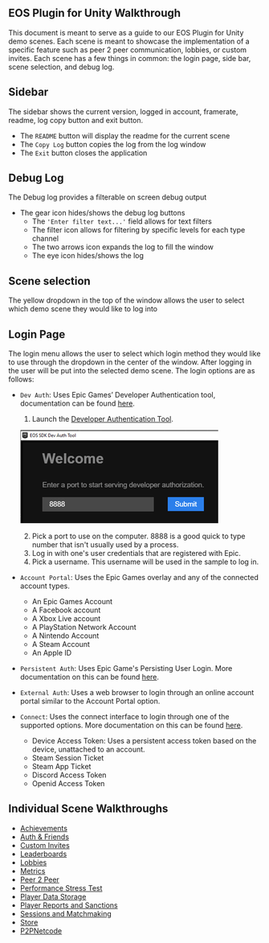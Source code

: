## **EOS Plugin for Unity Walkthrough**
 
This document is meant to serve as a guide to our EOS Plugin for Unity demo scenes. Each scene is meant to showcase the implementation of a specific feature such as peer 2 peer communication, lobbies, or custom invites.
Each scene has a few things in common: the login page, side bar, scene selection, and debug log.

## Sidebar
The sidebar shows the current version, logged in account, framerate, readme, log copy button and exit button.
 - The ``README`` button will display the readme for the current scene
 - The ``Copy Log`` button copies the log from the log window
 - The ``Exit``    button closes the application


## Debug Log
The Debug log provides a filterable on screen debug output
- The gear icon hides/shows the debug log buttons
    - The ``'Enter filter text...'`` field allows for text filters
    - The filter icon allows for filtering by specific levels for each type channel
    - The two arrows icon expands the log to fill the window
    - The eye icon hides/shows the log


## Scene selection
The yellow dropdown in the top of the window allows the user to select which demo scene they would like to log into




## Login Page
The login menu allows the user to select which login method they would like to use through the dropdown in the center of the window. After logging in the user will be put into the selected demo scene.
The login options are as follows:
- ``Dev Auth``: Uses Epic Games’ Developer Authentication tool, documentation can be found [here](https://dev.epicgames.com/docs/epic-account-services/developer-authentication-tool).
    1. Launch the [Developer Authentication Tool](https://dev.epicgames.com/docs/services/en-US/EpicAccountServices/DeveloperAuthenticationTool/index.html).

    ![Dev Auth Tool](images/dev_auth_tool.gif)

    2. Pick a port to use on the computer. 8888 is a good quick to type number that isn't usually used by a process.
    3. Log in with one's user credentials that are registered with Epic.
    4. Pick a username. This username will be used in the sample to log in.

- ``Account Portal``: Uses the Epic Games overlay and any of the connected account types.
    - An Epic Games Account
    - A Facebook account
    - A Xbox Live account
    - A PlayStation Network Account
    - A Nintendo Account
    - A Steam Account
    - An Apple ID
- ``Persistent Auth``: Uses Epic Game's Persisting User Login. More documentation on this can be found [here](https://dev.epicgames.com/docs/epic-account-services/auth/auth-interface#persisting-user-login-to-epic-account-outside-epic-games-launcher).
- ``External Auth``: Uses a web browser to login through an online account portal similar to the Account Portal option.
- ``Connect``: Uses the connect interface to login through one of the supported options. More documentation on this can be found [here](https://dev.epicgames.com/docs/game-services/eos-connect-interface?sessionInvalidated=true).
    - Device Access Token: Uses a persistent access token based on the device, unattached to an account.
    - Steam Session Ticket
    - Steam App Ticket
    - Discord Access Token  
    - Openid Access Token


## **Individual Scene Walkthroughs**
- [Achievements](SceneWalkthrough\AchievementsWalkthrough.md)
- [Auth & Friends](SceneWalkthrough\Auth&FriendsWalkthrough.md)
- [Custom Invites](SceneWalkthrough\CustomInvitesWalkthrough.md)
- [Leaderboards](SceneWalkthrough\LeaderboardsWalkthrough.md)
- [Lobbies](SceneWalkthrough\LobbiesWalkthrough.md)
- [Metrics](SceneWalkthrough\MetricsWalkthrough.md)
- [Peer 2 Peer](SceneWalkthrough\Peer2PeerWalkthrough.md)
- [Performance Stress Test](SceneWalkthrough\PerformanceStressTestWalkthrough.md)
- [Player Data Storage](SceneWalkthrough\PlayerDataStorageWalkthrough.md)
- [Player Reports and Sanctions](SceneWalkthrough\PlayerReportsAndSanctionsWalkthrough.md)
- [Sessions and Matchmaking](SceneWalkthrough\SessionsAndMatchmakingWaklthrough.md)
- [Store](SceneWalkthrough\StoreWalkthrough.md)
- [P2PNetcode](SceneWalkthrough\P2PNetcodeWalkthrough.md)